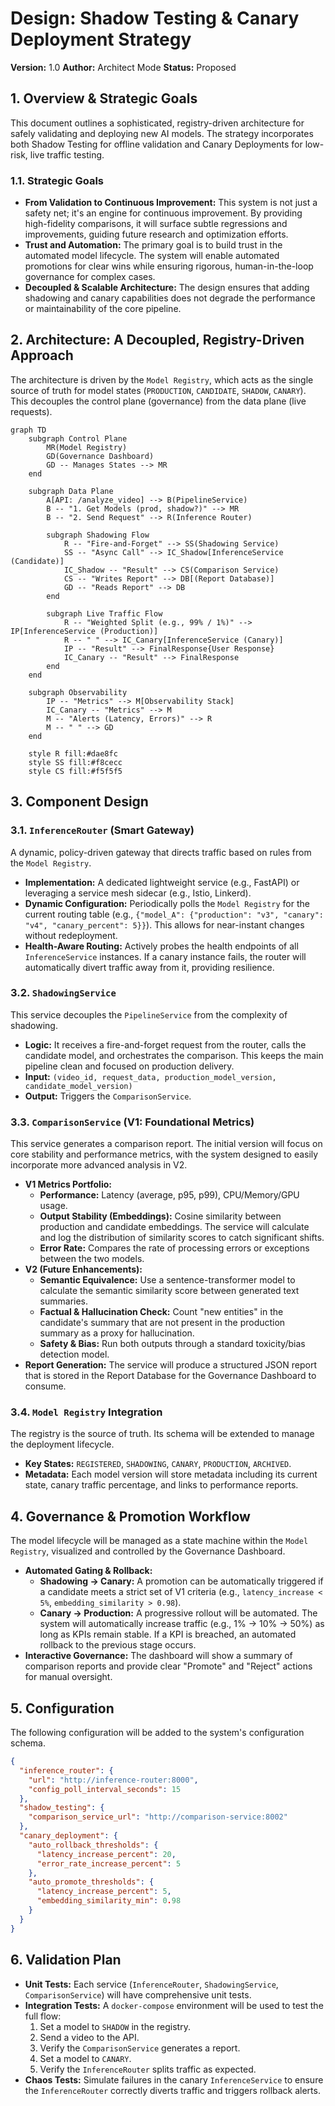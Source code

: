 # Design: Shadow Testing & Canary Deployment Strategy

**Version:** 1.0
**Author:** Architect Mode
**Status:** Proposed

## 1. Overview & Strategic Goals

This document outlines a sophisticated, registry-driven architecture for safely validating and deploying new AI models. The strategy incorporates both Shadow Testing for offline validation and Canary Deployments for low-risk, live traffic testing.

### 1.1. Strategic Goals

- **From Validation to Continuous Improvement:** This system is not just a safety net; it's an engine for continuous improvement. By providing high-fidelity comparisons, it will surface subtle regressions and improvements, guiding future research and optimization efforts.
- **Trust and Automation:** The primary goal is to build trust in the automated model lifecycle. The system will enable automated promotions for clear wins while ensuring rigorous, human-in-the-loop governance for complex cases.
- **Decoupled & Scalable Architecture:** The design ensures that adding shadowing and canary capabilities does not degrade the performance or maintainability of the core pipeline.

## 2. Architecture: A Decoupled, Registry-Driven Approach

The architecture is driven by the `Model Registry`, which acts as the single source of truth for model states (`PRODUCTION`, `CANDIDATE`, `SHADOW`, `CANARY`). This decouples the control plane (governance) from the data plane (live requests).

```mermaid
graph TD
    subgraph Control Plane
        MR(Model Registry)
        GD(Governance Dashboard)
        GD -- Manages States --> MR
    end

    subgraph Data Plane
        A[API: /analyze_video] --> B(PipelineService)
        B -- "1. Get Models (prod, shadow?)" --> MR
        B -- "2. Send Request" --> R(Inference Router)

        subgraph Shadowing Flow
            R -- "Fire-and-Forget" --> SS(Shadowing Service)
            SS -- "Async Call" --> IC_Shadow[InferenceService (Candidate)]
            IC_Shadow -- "Result" --> CS(Comparison Service)
            CS -- "Writes Report" --> DB[(Report Database)]
            GD -- "Reads Report" --> DB
        end

        subgraph Live Traffic Flow
            R -- "Weighted Split (e.g., 99% / 1%)" --> IP[InferenceService (Production)]
            R -- " " --> IC_Canary[InferenceService (Canary)]
            IP -- "Result" --> FinalResponse{User Response}
            IC_Canary -- "Result" --> FinalResponse
        end
    end

    subgraph Observability
        IP -- "Metrics" --> M[Observability Stack]
        IC_Canary -- "Metrics" --> M
        M -- "Alerts (Latency, Errors)" --> R
        M -- " " --> GD
    end

    style R fill:#dae8fc
    style SS fill:#f8cecc
    style CS fill:#f5f5f5
```

## 3. Component Design

### 3.1. `InferenceRouter` (Smart Gateway)

A dynamic, policy-driven gateway that directs traffic based on rules from the `Model Registry`.

- **Implementation:** A dedicated lightweight service (e.g., FastAPI) or leveraging a service mesh sidecar (e.g., Istio, Linkerd).
- **Dynamic Configuration:** Periodically polls the `Model Registry` for the current routing table (e.g., `{"model_A": {"production": "v3", "canary": "v4", "canary_percent": 5}}`). This allows for near-instant changes without redeployment.
- **Health-Aware Routing:** Actively probes the health endpoints of all `InferenceService` instances. If a canary instance fails, the router will automatically divert traffic away from it, providing resilience.

### 3.2. `ShadowingService`

This service decouples the `PipelineService` from the complexity of shadowing.

- **Logic:** It receives a fire-and-forget request from the router, calls the candidate model, and orchestrates the comparison. This keeps the main pipeline clean and focused on production delivery.
- **Input:** `(video_id, request_data, production_model_version, candidate_model_version)`
- **Output:** Triggers the `ComparisonService`.

### 3.3. `ComparisonService` (V1: Foundational Metrics)

This service generates a comparison report. The initial version will focus on core stability and performance metrics, with the system designed to easily incorporate more advanced analysis in V2.

- **V1 Metrics Portfolio:**
  - **Performance:** Latency (average, p95, p99), CPU/Memory/GPU usage.
  - **Output Stability (Embeddings):** Cosine similarity between production and candidate embeddings. The service will calculate and log the distribution of similarity scores to catch significant shifts.
  - **Error Rate:** Compares the rate of processing errors or exceptions between the two models.
- **V2 (Future Enhancements):**
  - **Semantic Equivalence:** Use a sentence-transformer model to calculate the semantic similarity score between generated text summaries.
  - **Factual & Hallucination Check:** Count "new entities" in the candidate's summary that are not present in the production summary as a proxy for hallucination.
  - **Safety & Bias:** Run both outputs through a standard toxicity/bias detection model.
- **Report Generation:** The service will produce a structured JSON report that is stored in the Report Database for the Governance Dashboard to consume.

### 3.4. `Model Registry` Integration

The registry is the source of truth. Its schema will be extended to manage the deployment lifecycle.

- **Key States:** `REGISTERED`, `SHADOWING`, `CANARY`, `PRODUCTION`, `ARCHIVED`.
- **Metadata:** Each model version will store metadata including its current state, canary traffic percentage, and links to performance reports.

## 4. Governance & Promotion Workflow

The model lifecycle will be managed as a state machine within the `Model Registry`, visualized and controlled by the Governance Dashboard.

- **Automated Gating & Rollback:**
  - **Shadowing -> Canary:** A promotion can be automatically triggered if a candidate meets a strict set of V1 criteria (e.g., `latency_increase < 5%`, `embedding_similarity > 0.98`).
  - **Canary -> Production:** A progressive rollout will be automated. The system will automatically increase traffic (e.g., 1% -> 10% -> 50%) as long as KPIs remain stable. If a KPI is breached, an automated rollback to the previous stage occurs.
- **Interactive Governance:** The dashboard will show a summary of comparison reports and provide clear "Promote" and "Reject" actions for manual oversight.

## 5. Configuration

The following configuration will be added to the system's configuration schema.

```json
{
  "inference_router": {
    "url": "http://inference-router:8000",
    "config_poll_interval_seconds": 15
  },
  "shadow_testing": {
    "comparison_service_url": "http://comparison-service:8002"
  },
  "canary_deployment": {
    "auto_rollback_thresholds": {
      "latency_increase_percent": 20,
      "error_rate_increase_percent": 5
    },
    "auto_promote_thresholds": {
      "latency_increase_percent": 5,
      "embedding_similarity_min": 0.98
    }
  }
}
```

## 6. Validation Plan

- **Unit Tests:** Each service (`InferenceRouter`, `ShadowingService`, `ComparisonService`) will have comprehensive unit tests.
- **Integration Tests:** A `docker-compose` environment will be used to test the full flow:
  1. Set a model to `SHADOW` in the registry.
  2. Send a video to the API.
  3. Verify the `ComparisonService` generates a report.
  4. Set a model to `CANARY`.
  5. Verify the `InferenceRouter` splits traffic as expected.
- **Chaos Tests:** Simulate failures in the canary `InferenceService` to ensure the `InferenceRouter` correctly diverts traffic and triggers rollback alerts.
